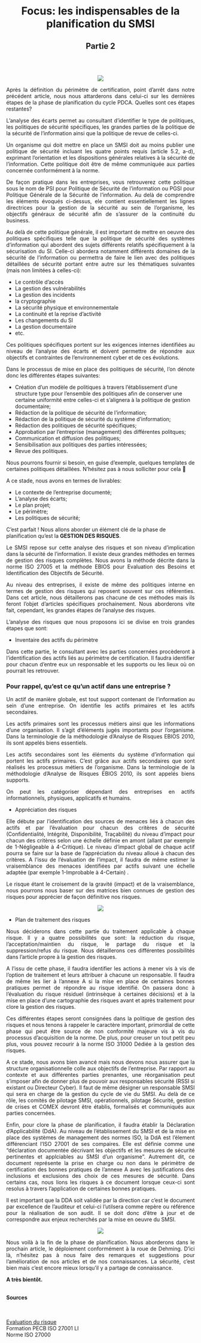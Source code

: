 <div align="center">

<h1><strong>Focus: les indispensables de la planification du SMSI</strong></h1>
<h2><strong>Partie 2</strong></h2>

</div>
<br/>
<br/>

<p align="center"> 
<img src="img63GRC.png" align="center">
</p>

<p align="justify">Après la définition du périmètre de certification, point d’arrêt dans notre précédent article, nous nous attarderons dans celui-ci sur les dernières étapes de la phase de planification du cycle PDCA. Quelles sont ces étapes restantes?</p>

<p align="justify">L’analyse des écarts permet au consultant d’identifier le type de politiques, les politiques de sécurité spécifiques, les grandes parties de la politique de la sécurité de l’information ainsi que la politique de revue de celles-ci.</p>

<p align="justify">Un organisme qui doit mettre en place un SMSI doit au moins publier une politique de sécurité incluant les quatre points requis (article 5.2, a-d), exprimant l’orientation et les dispositions générales relatives à la sécurité de l’information. Cette politique doit être de même communiquée aux parties concernée conformément à la norme. </p>

<p align="justify">De façon pratique dans les entreprises, vous retrouverez cette politique sous le nom de PSI pour Politique de Sécurité de l’information ou PGSI pour Politique Générale de la Sécurité de l’information. Au delà de comprendre les éléments évoqués ci-dessus, ele contient essentiellement les lignes directrices pour la gestion de la sécurité au sein de l’organisme, les objectifs généraux de sécurité afin de s’assurer de la continuité du business.</p>

<p align="justify">Au delà de cette politique générale, il est important de mettre en oeuvre des politiques spécifiques telle que la politique de sécurité des systèmes d’information qui abordent des sujets différents relatifs spécifiquement à la sécurisation du SI. Celle-ci abordera notamment différents domaines de la sécurité de l’information ou permettra de faire le lien avec des politiques détaillées de sécurité portant entre autre sur les thématiques suivantes (mais non limitées à celles-ci):</p>

- Le contrôle d’accès
- La gestion des vulnérabilités
- La gestion des incidents
- la cryptographie
- La sécurité physique et environnementale
- La continuité et la reprise d’activité
- Les changements du SI
- La gestion documentaire
- etc.

<p align="justify">Ces politiques spécifiques portent sur les exigences internes identifiées au niveau de l’analyse des écarts et doivent permettre de répondre aux objectifs et contraintes de l’environnement cyber et de ces évolutions.

<p align="justify">Dans le processus de mise en place des politiques de sécurité, l’on dénote donc les différentes étapes suivantes:

- Création d’un modèle de politiques à travers l’établissement d’une structure type pour l’ensemble des politiques afin de conserver une certaine uniformité entre celles-ci et s’alignera à la politique de gestion documentaire;
- Rédaction de la politique de sécurité de l’information;
- Rédaction de la politique de sécurité du système d’information;
- Rédaction des politiques de sécurité spécifiques;
- Approbation par l’entreprise (management) des différentes politques;
- Communication et diffusion des politiques;
- Sensibilisation aux politiques des parties intéressées;
- Revue des politiques. 

<p align="justify">Nous pourrons fournir si besoin, en guise d’exemple, quelques templates de certaines politiques détaillées. N’hésitez pas à nous solliciter pour cela 🙂

A ce stade, nous avons en termes de livrables:

- Le contexte de l’entreprise documenté;
- L’analyse des écarts;
- Le plan projet;
- Le périmètre;
- Les politiques de sécurité;

C’est parfait ! Nous allons aborder un élément clé de la phase de planification qu’est la <strong>GESTION DES RISQUES</strong>.
<p align="justify">Le SMSI repose sur cette analyse des risques et son niveau d’implication dans la sécurité de l’information. Il existe deux grandes méthodes en termes de gestion des risques complètes. Nous avons la méthode décrite dans la norme ISO 27005 et la méthode EBIOS pour Evaluation des Besoins et Identification des Objectifs de Sécurité.</p>

<p align="justify">Au niveau des entreprises, il existe de même des politiques interne en termes de gestion des risques qui reposent souvent sur ces référenties. Dans cet article, nous détaillerons pas chacune de ces méthodes mais ils feront l’objet d’articles spécifiques prochainement. Nous aborderons vite fait, cependant, les grandes étapes de l’analyse des risques.</p>

<p align="justify">L’analyse des risques que nous proposons ici se divise en trois grandes étapes que sont:

- Inventaire des actifs du périmètre

<p align="justify">Dans cette partie, le consultant avec les parties concernées procèderont à l’identification des actifs liés au périmètre de certification. Il faudra identifier pour chacun d’entre eux un responsable et les supports ou les lieux où on pourrait les retrouver.</p>

### Pour rappel, qu’est ce qu’un actif dans une entreprise ?

<p align="justify">Un actif de manière globale, est tout support contenant de l’information au sein d’une entreprise. On identifie les actifs primaires et les actifs secondaires.</p>
<p align="justify">Les actifs primaires sont les processus métiers ainsi que les informations d’une organisation. Il s’agit d’éléments jugés importants pour l’organisme. Dans la terminologie de la méthodologie d’Analyse de Risques EBIOS 2010, ils sont appelés biens essentiels.  </p>
<p align="justify">Les actifs secondaires sont les éléments du système d’information qui portent les actifs primaires. C’est grâce aux actifs secondaires que sont réalisés les processus métiers de l’organisme. Dans la terminologie de la méthodologie d’Analyse de Risques EBIOS 2010, ils sont appelés biens supports.  </p>
<p align="justify">On peut les catégoriser dépendant des entreprises en actifs informationnels, physiques, applicatifs et humains.</p>

- Appréciation des risques

<p align="justify">Elle débute par l’identification des sources de menaces liés à chacun des actifs et par l’évaluation pour chacun des critères de sécurité (Confidentialité, Intégrité, Disponibilité, Traçabilité) du niveau d’impact pour chacun des critères selon une échelle définie en amont (allant par exemple de 1-Négligeable à 4-Critique). Le niveau d’impact global de chaque actif pourra se faire sur la base de l’appréciation du niveau alloué à chacun des critères. A l’issu de l’évaluation de l’impact, il faudra de même estimer la vraisemblance des menaces identifiées par actifs suivant une échelle adaptée (par exemple 1-Improbable à 4-Certain) .</p>

<p align="justify">Le risque étant le croisement de la gravité (impact) et de la vraisemblance, nous pourrons nous baser sur des matrices bien connues de gestion des risques pour apprécier de façon définitive nos risques.</p>

<p align="center"> 
<img src="img61GRC.png" align="center">
</p>

- Plan de traitement des risques

<p align="justify">Nous déciderons dans cette partie du traitement applicable à chaque risque. Il y a quatre possibilités que sont: la réduction du risque, l’acceptation/maintien du risque, le partage du risque et la suppression/refus du risque. Nous détaillerons ces différentes possibilités dans l’article propre à la gestion des risques. </p>
<p align="justify">A l’issu de cette phase, il faudra identifier les actions à mener vis à vis de l’option de traitement et leurs attribuer à chacune un responsable. Il faudra de même les lier à l’annexe A si la mise en place de certaines bonnes pratiques permet de répondre au risque identifié. On passera donc à l’évaluation du risque résiduel (intrinsèque à certaines décisions) et à la mise en place d’une cartographie des risques avant et après traitement pour clore la gestion des risques.</p>

<p align="justify">Ces différentes étapes seront consignées dans la politique de gestion des risques et nous tenons à rappeler le caractère important, primordial de cette phase qui peut être source de non conformité majeure vis à vis du processus d’acquisition de la norme. De plus, pour creuser un tout petit peu plus, vous pouvez recourir à la norme ISO 31000 Dédiée à la gestion des risques.</p>

<p align="justify">A ce stade, nous avons bien avancé mais nous devons nous assurer que la structure organisationnelle colle aux objectifs de l’entreprise. Par rapport au contexte et aux différentes parties prenantes, une réorganisation peut s’imposer afin de donner plus de pouvoir aux responsables sécurité (RSSI si existant ou Directeur Cyber). Il faut de même désigner un responsable SMSI qui sera en charge de la gestion du cycle de vie du SMSI. Au delà de ce rôle, les comités de pilotage SMSI, opérationnels, pilotage Sécurité, gestion de crises et COMEX devront être établis, formalisés et communiqués aux parties concernées.</p>

<p align="justify">Enfin, pour clore la phase de planification, il faudra établir la Déclaration d’Applicabilité (DdA). Au niveau de l’établissement du SMSI et de la mise en place des systèmes de management des normes ISO, la DdA est l’élement différenciant l’ISO 27001 de ses compaires. Elle est définie comme une “déclaration documentée décrivant les objectifs et les mesures de sécurité pertinentes et applciables au SMSI d’un organisme”. Autrement dit, ce document représente la prise en charge ou non dans le périmètre de certification des bonnes pratiques de l’annexe A avec les justifications des inclusions et exclusions des choix de ces mesures de sécurité. Dans certains cas, nous lions les risques à ce document lorsque ceux-ci sont resolus à travers l’application de certaines bonnes pratiques.</p>

<p align="justify">Il est important que la DDA soit validée par la direction car c’est le document par excellence de l’auditeur et celui-ci l’utilsera comme repère ou référence pour la réalisation de son audit. Il se doit donc d’être à jour et de correspondre aux enjeux recherchés par la mise en oeuvre du SMSI.</p>

<p align="center"> 
<img src="img62GRC.png" align="center">
</p>

<p align="justify">Nous voilà à la fin de la phase de planification. Nous aborderons dans le prochain article, le déploiement conformément à la roue de Dehming. D’ici là, n’hésitez pas à nous faire des remarques et suggestions pour l’amélioration de nos articles et de nos connaissances. La sécurité, c’est bien mais c’est encore mieux lorsqu’il y a partage de connaissance.</p>

<strong>A très bientôt.</strong>
<br/>
<br/>

<strong>Sources</strong><br/>
<br/>
<br/>

<a href="https://www.developpez.net/forums/blogs/863457-autran/b9196/risque-pandemie-devra-etre-mieux-evalue-france/"> Evaluation du risque</a><br/>
Formation PECB ISO 27001 LI<br/>
Norme ISO 27000<br/>

